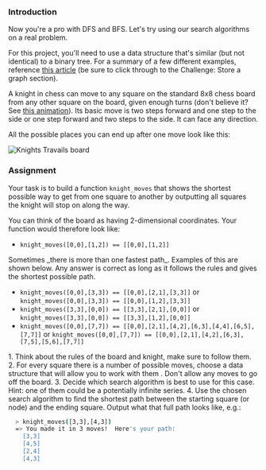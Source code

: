 ### Introduction

Now you're a pro with DFS and BFS.  Let's try using our search algorithms on a real problem.

For this project, you'll need to use a data structure that's similar (but not identical) to a binary tree. For a summary of a few different examples, reference [this article](https://www.khanacademy.org/computing/computer-science/algorithms/graph-representation/a/describing-graphs) (be sure to click through to the Challenge: Store a graph section).

A knight in chess can move to any square on the standard 8x8 chess board from any other square on the board, given enough turns (don't believe it?  See [this animation](https://cdn.statically.io/gh/TheOdinProject/curriculum/284f0cdc998be7e4751e29e8458323ad5d320303/ruby_programming/computer_science/project_knights_travails/imgs/00.png)).  Its basic move is two steps forward and one step to the side or one step forward and two steps to the side.  It can face any direction.

All the possible places you can end up after one move look like this:

![Knights Travails board](https://cdn.statically.io/gh/TheOdinProject/curriculum/d30038e0aaca1f35e58e205e37a21b2c9d31053d/ruby/computer_science/project_knights_travails/imgs/01.png)

### Assignment
Your task is to build a function `knight_moves` that shows the shortest possible way to get from one square to another by outputting all squares the knight will stop on along the way.

You can think of the board as having 2-dimensional coordinates.  Your function would therefore look like:

- `knight_moves([0,0],[1,2]) == [[0,0],[1,2]]`

<div class="lesson-note" markdown="1">
Sometimes _there is more than one fastest path_. Examples of this are shown below. Any answer is correct as long as it follows the rules and gives the shortest possible path.

- `knight_moves([0,0],[3,3]) == [[0,0],[2,1],[3,3]]` or `knight_moves([0,0],[3,3]) == [[0,0],[1,2],[3,3]]`
- `knight_moves([3,3],[0,0]) == [[3,3],[2,1],[0,0]]` or `knight_moves([3,3],[0,0]) == [[3,3],[1,2],[0,0]]`
- `knight_moves([0,0],[7,7]) == [[0,0],[2,1],[4,2],[6,3],[4,4],[6,5],[7,7]]` or `knight_moves([0,0],[7,7]) == [[0,0],[2,1],[4,2],[6,3],[7,5],[5,6],[7,7]]`
</div>

<div class="lesson-content__panel" markdown="1">
1. Think about the rules of the board and knight, make sure to follow them.
2. For every square there is a number of possible moves, choose a data structure that will allow you to work with them .  Don't allow any moves to go off the board.
3. Decide which search algorithm is best to use for this case.  Hint: one of them could be a potentially infinite series.
4. Use the chosen search algorithm to find the shortest path between the starting square (or node) and the ending square.  Output what that full path looks like, e.g.:

```bash
  > knight_moves([3,3],[4,3])
  => You made it in 3 moves!  Here's your path:
    [3,3]
    [4,5]
    [2,4]
    [4,3]
```
</div>
